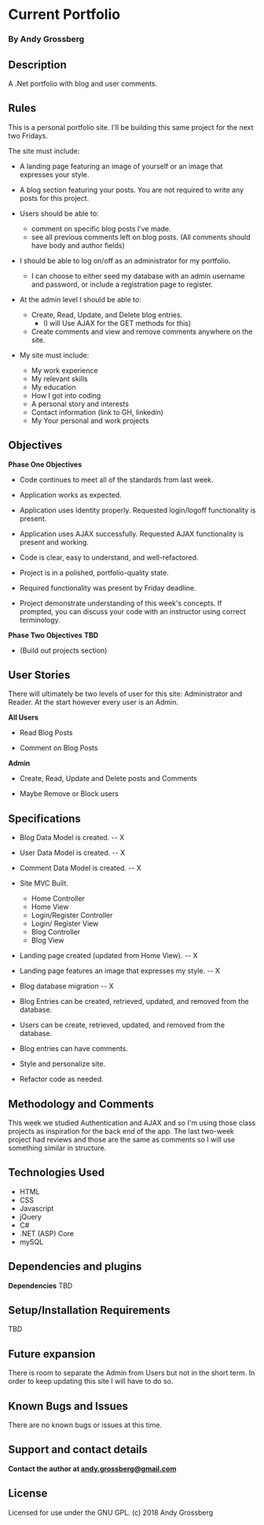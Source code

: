 # Current Portfolio

### By Andy Grossberg

## Description
A .Net portfolio with blog and user comments.

## Rules

This is a personal portfolio site. I'll be building this same project for the next two Fridays.

The site must include:

* A landing page featuring an image of yourself or an image that expresses your style.
* A blog section featuring your posts. You are not required to write any posts for this project.

* Users should be able to:
  - comment on specific blog posts I’ve made.
  - see all previous comments left on blog posts. (All comments should have body and author fields)

* I should be able to log on/off as an administrator for my portfolio.
  - I can choose to either seed my database with an admin username and password, or include a registration page to register.

* At the admin level I should be able to:
  - Create, Read, Update, and Delete blog entries.
    * (I will Use AJAX for the GET methods for this)
  - Create comments and view and remove comments anywhere on the site.

* My site must include:
    - My work experience
    - My relevant skills
    - My education
    - How I got into coding
    - A personal story and interests
    - Contact information (link to GH, linkedin)
    - My Your personal and work projects

## Objectives

**Phase One Objectives**
* Code continues to meet all of the standards from last week.

* Application works as expected.

* Application uses Identity properly. Requested login/logoff functionality is present.

* Application uses AJAX successfully. Requested AJAX functionality is present and working.

* Code is clear, easy to understand, and well-refactored.

* Project is in a polished, portfolio-quality state.

* Required functionality was present by Friday deadline.

* Project demonstrate understanding of this week's concepts. If prompted, you can discuss your code with an instructor using correct terminology.

**Phase Two Objectives**
**TBD**
* (Build out projects section)

## User Stories
There will ultimately be two levels of user for this site: Administrator and Reader. At the start however every user is an Admin.

**All Users**
* Read Blog Posts

* Comment on Blog Posts

**Admin**
* Create, Read, Update and Delete posts and Comments

* Maybe Remove or Block users

## Specifications

* Blog Data Model is created. -- X

* User Data Model is created. -- X

* Comment Data Model is created. -- X

* Site MVC Built.
  - Home Controller
  - Home View
  - Login/Register Controller
  - Login/ Register View
  - Blog Controller
  - Blog View

* Landing page created (updated from Home View). -- X

* Landing page features an image that expresses my style. -- X

* Blog database migration -- X

* Blog Entries can be created, retrieved, updated, and removed from the database.

* Users can be create, retrieved, updated, and removed from the database.

* Blog entries can have comments.

* Style and personalize site.

* Refactor code as needed.

## Methodology and Comments

This week we studied Authentication and AJAX and so I'm using those class projects as inspiration for the back end of the app. The last two-week project had reviews and those are the same as comments so I will use something similar in structure.

## Technologies Used

* HTML
* CSS
* Javascript
* jQuery
* C#
* .NET (ASP) Core
* mySQL

## Dependencies and plugins

**Dependencies**
TBD

## Setup/Installation Requirements
TBD

## Future expansion
There is room to separate the Admin from Users but not in the short term. In order to keep updating this site I will have to do so.

## Known Bugs and Issues

There are no known bugs or issues at this time.

## Support and contact details

**Contact the author at andy.grossberg@gmail.com**

## License
Licensed for use under the GNU GPL. (c) 2018 Andy Grossberg
